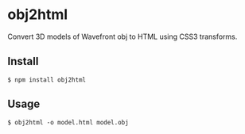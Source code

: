 # obj2html

Convert 3D models of Wavefront obj to HTML using CSS3 transforms.

## Install
```
$ npm install obj2html
```

## Usage
```
$ obj2html -o model.html model.obj
```
